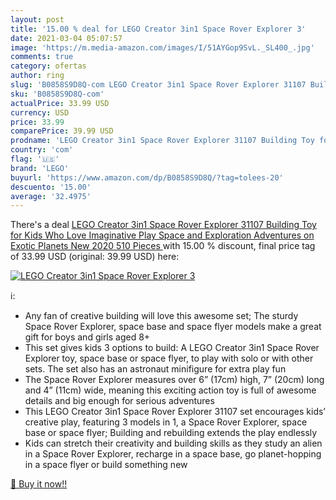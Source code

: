 ```yaml
---
layout: post
title: '15.00 % deal for LEGO Creator 3in1 Space Rover Explorer 3'
date: 2021-03-04 05:07:57
image: 'https://m.media-amazon.com/images/I/51AYGop9SvL._SL400_.jpg'
comments: true
category: ofertas
author: ring
slug: 'B0858S9D8Q-com LEGO Creator 3in1 Space Rover Explorer 31107 Building Toy...'
sku: 'B0858S9D8Q-com'
actualPrice: 33.99 USD
currency: USD
price: 33.99
comparePrice: 39.99 USD
prodname: 'LEGO Creator 3in1 Space Rover Explorer 31107 Building Toy for Kids Who Love Imaginative Play  Space and Exploration Adventures on Exotic Planets  New 2020  510 Pieces '
country: 'com'
flag: '🇺🇸'
brand: 'LEGO'
buyurl: 'https://www.amazon.com/dp/B0858S9D8Q/?tag=tolees-20'
descuento: '15.00'
average: '32.4975'
---
```


There's a deal [LEGO Creator 3in1 Space Rover Explorer 31107 Building Toy for Kids Who Love Imaginative Play  Space and Exploration Adventures on Exotic Planets  New 2020  510 Pieces ](https://www.amazon.com/dp/B0858S9D8Q/?tag=tolees-20)  with  15.00 % discount, final price tag of  33.99 USD (original: 39.99 USD) here:

[![LEGO Creator 3in1 Space Rover Explorer 3](https://m.media-amazon.com/images/I/51AYGop9SvL._SL400_.jpg)](https://www.amazon.com/dp/B0858S9D8Q/?tag=tolees-20)

ℹ️:

- Any fan of creative building will love this awesome set; The sturdy Space Rover Explorer, space base and space flyer models make a great gift for boys and girls aged 8+
- This set gives kids 3 options to build: A LEGO Creator 3in1 Space Rover Explorer toy, space base or space flyer, to play with solo or with other sets. The set also has an astronaut minifigure for extra play fun
- The Space Rover Explorer measures over 6” (17cm) high, 7” (20cm) long and 4” (11cm) wide, meaning this exciting action toy is full of awesome details and big enough for serious adventures
- This LEGO Creator 3in1 Space Rover Explorer 31107 set encourages kids’ creative play, featuring 3 models in 1, a Space Rover Explorer, space base or space flyer; Building and rebuilding extends the play endlessly
- Kids can stretch their creativity and building skills as they study an alien in a Space Rover Explorer, recharge in a space base, go planet-hopping in a space flyer or build something new

[🛒 Buy it now!!](https://www.amazon.com/dp/B0858S9D8Q/?tag=tolees-20)
